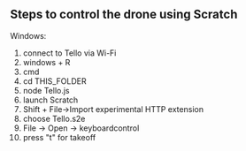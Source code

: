## Steps to control the drone using Scratch
Windows:

1. connect to Tello via Wi-Fi
2. windows + R
3. cmd
4. cd THIS_FOLDER
5. node Tello.js
6. launch Scratch
7. Shift + File->Import experimental HTTP extension
8. choose Tello.s2e
9. File -> Open -> keyboardcontrol
10. press "t" for takeoff
